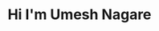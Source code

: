 <h1 align="center">Hi I'm Umesh Nagare</h1>

<!-- <img src="https://ghchart.rshah.org/2DBA4E/Algoture" alt="chart"> --->




 
 
